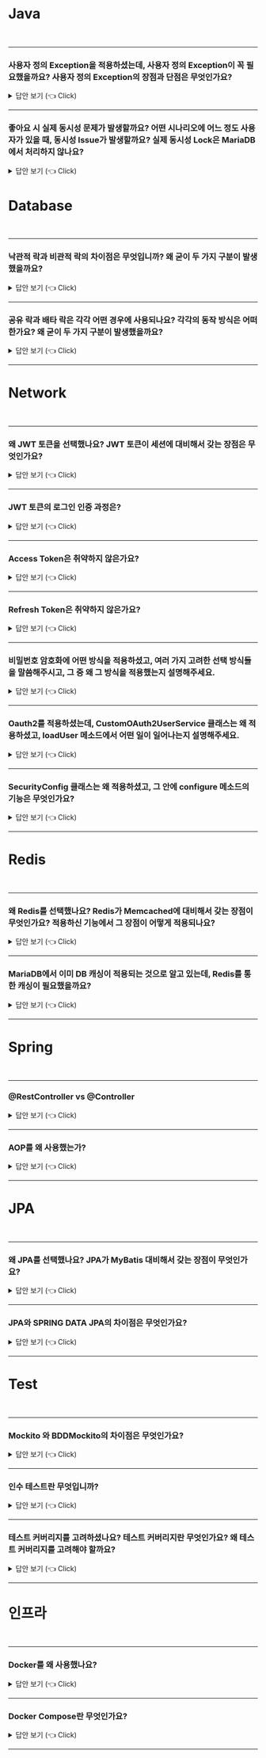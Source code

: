 

# Java
<br>

-----------------------

### 사용자 정의 Exception을 적용하셨는데, 사용자 정의 Exception이 꼭 필요했을까요? 사용자 정의 Exception의 장점과 단점은 무엇인가요?

<details>
   <summary> 답안 보기 (👈 Click)</summary>
<br />

-----------------------
+
</details>


-----------------------

### 좋아요 시 실제 동시성 문제가 발생할까요? 어떤 시나리오에 어느 정도 사용자가 있을 때, 동시성 Issue가 발생할까요? 실제 동시성 Lock은 MariaDB에서 처리하지 않나요?

<details>
   <summary> 답안 보기 (👈 Click)</summary>
<br />

-----------------------
+
</details>





# Database
<br>

-----------------------

### 낙관적 락과 비관적 락의 차이점은 무엇입니까? 왜 굳이 두 가지 구분이 발생했을까요? 

<details>
   <summary> 답안 보기 (👈 Click)</summary>
<br />

-----------------------
+ 낙관적 락
    - 일반적으로 동시성 문제가 발생하지 않을 것으로 가정해, 버전으로 동시성을 관리하는 방식입니다. 
    - 낙관적 락은 어플리케이션 레벨에서 관리됩니다.
    - 낙관적 락은 비관적 락에 비해 동시성 성능이 뛰어나다는 장점이 있습니다. 

+ 비관적 락
    - 일반적으로 동시성 문제가 발생할 것으로 가정해, 락을 걸어서 동시성을 관리하는 방식입니다.
    - 비관적 락은 DB 레벨에서 관리됩니다. 
    - 비관적 락에는 공유 락과 배타 락이 존재합니다. 
    - 공유 락은 다른 트랜잭션이 읽기는 허용하지만, 쓰기는 허용하지 않는 락을 의미합니다. 
    - 배타 락은 다른 트랜잭션이 락을 거는 것을 허용하지 않는 락을 의미합니다. 

</details>

-----------------------

### 공유 락과 배타 락은 각각 어떤 경우에 사용되나요? 각각의 동작 방식은 어떠한가요? 왜 굳이 두 가지 구분이 발생했을까요?

<details>
   <summary> 답안 보기 (👈 Click)</summary>
<br />

-----------------------
+
</details>

-----------------------



# Network
<br>

-----------------------

### 왜 JWT 토큰을 선택했나요? JWT 토큰이 세션에 대비해서 갖는 장점은 무엇인가요?

<details>
   <summary> 답안 보기 (👈 Click)</summary>
<br />

-----------------------
+ 
</details>

-----------------------

### JWT 토큰의 로그인 인증 과정은?

<details>
   <summary> 답안 보기 (👈 Click)</summary>
<br />

-----------------------
+ 클라이언트로부터 email과 password를 전달 받으면, 
  해당 email이 유효한 email인지 확인하고, 비밀번호가 저장된 비밀번호와 일치하는지 확인한다
  email과 password가 모두 일치하면, email로 클라이언트의 id를 반환 받아서, 
  access token과 refresh token을 생성한다. 
  그리고 해당 access token과 refresh token을 클라이언트에게 반환한다.   

</details>

-----------------------

### Access Token은 취약하지 않은가요?

<details>
   <summary> 답안 보기 (👈 Click)</summary>
<br />

-----------------------
+ Access Token이 악의적인 공격자로부터 탈취되면, 사용자 정보가 노출될 수 있다는 단점이 있습니다. 
  따라서 Access Token의 만료 기한을 짧게 설정하고, 
  만료 기한에 도달하면 Refresh Token으로 Access Token을 재발급하는 정책을 사용할 수 있습니다.  

</details>

-----------------------

### Refresh Token은 취약하지 않은가요?

<details>
   <summary> 답안 보기 (👈 Click)</summary>
<br />
+ Refresh Token도 마찬가지로 악의적인 공격자에 의해서 탈취될 위험이 있습니다. 
  따라서 최초 로그인한 IP를 DB에 저장하고, 해당 IP와 다른 IP에서 Refresh Token을 통한 Access Token의 재발급 요청이 온다면, 
  해당 Refresh Token은 삭제하는 정책을 취할 수 있습니다. 
</details>

-----------------------

### 비밀번호 암호화에 어떤 방식을 적용하셨고, 여러 가지 고려한 선택 방식들을 말씀해주시고, 그 중 왜 그 방식을 적용했는지 설명해주세요.

<details>
   <summary> 답안 보기 (👈 Click)</summary>
<br />
+ MessageDigest 클래스를 적용하였고, 암호화 방식으로는 SHA-256을 선택하였습니다.   
  MessageDigest 클래스는 안전한 단방향 해시 함수를 제공하고, 임의 크기의 데이터를 전달하면 고정 크기의 해시 값을 반환합니다.     
   
</details>


-----------------------

### Oauth2를 적용하셨는데, CustomOAuth2UserService 클래스는 왜 적용하셨고, loadUser 메소드에서 어떤 일이 일어나는지 설명해주세요.

<details>
   <summary> 답안 보기 (👈 Click)</summary>
<br />

-----------------------
+ 
</details>

-----------------------

### SecurityConfig 클래스는 왜 적용하셨고, 그 안에 configure 메소드의 기능은 무엇인가요?

<details>
   <summary> 답안 보기 (👈 Click)</summary>
<br />

-----------------------
+ 
</details>


-----------------------

# Redis
<br>

-----------------------
### 왜 Redis를 선택했나요? Redis가 Memcached에 대비해서 갖는 장점이 무엇인가요? 적용하신 기능에서 그 장점이 어떻게 적용되나요?

<details>
   <summary> 답안 보기 (👈 Click)</summary>
<br />

-----------------------
+
</details>

-----------------------

### MariaDB에서 이미 DB 캐싱이 적용되는 것으로 알고 있는데, Redis를 통한 캐싱이 필요했을까요? 

<details>
   <summary> 답안 보기 (👈 Click)</summary>
<br />

-----------------------
+
</details>


-----------------------

# Spring
<br>

-----------------------
### @RestController vs @Controller

<details>
   <summary> 답안 보기 (👈 Click)</summary>
<br />

-----------------------
+ @RestController
    - @RestController는 특정 클래스가 컨트롤러임을 나타냅니다. 
    - @RestContrller는 @Controller와 @ResponseBody가 결합된 것입니다.
    - 즉, @RestController는 기본적으로 JSON 형식으로 값을 리턴합니다. 

+ @Controller
    - @Controller는 특정 클래스가 컨트롤러임을 나타냅니다. 
    - @Controller는 기본적으로 View를 반환합니다. 
    - @Controller도 @ResponseBody를 활용하면 JSON 형식으로 값을 반환할 수 있습니다. 

</details>

-----------------------

### AOP를 왜 사용했는가?

<details>
   <summary> 답안 보기 (👈 Click)</summary>
<br />

-----------------------
+
</details>

-----------------------



# JPA
<br>


-----------------------
### 왜 JPA를 선택했나요? JPA가 MyBatis 대비해서 갖는 장점이 무엇인가요?

<details>
   <summary> 답안 보기 (👈 Click)</summary>
<br />

-----------------------
+
</details>

-----------------------

### JPA와 SPRING DATA JPA의 차이점은 무엇인가요?

<details>
   <summary> 답안 보기 (👈 Click)</summary>
<br />

-----------------------
+ SPRING DATA JPA는 CRUD를 처리하기 위한 공통 인터페이스를 제공합니다. 
  즉, 구현 클래스 없이 인터페이스만 작성해도 개발을 완료할 수 있게 해줍니다. 
</details>

-----------------------

# Test
<br>

-----------------------
### Mockito 와 BDDMockito의 차이점은 무엇인가요?

<details>
   <summary> 답안 보기 (👈 Click)</summary>
<br />

-----------------------
+ Mockito는 org.mockito.Mockito를 import하고, when - verify의 구조를 갖습니다. 
  BDDMockito는 org.mockito.BDDMockito를 import하고, given - when - then의 구조를 갖습니다. 
  Mockito와 BDDMockito는 기능은 같지만, 이름은 다른 클래스입니다.
  BDDMockito가 Mockito보다 가독성이 뛰어나다는 장점이 있습니다. 
   
</details>

-----------------------

### 인수 테스트란 무엇입니까?

<details>
   <summary> 답안 보기 (👈 Click)</summary>
<br />

-----------------------
+ 인수 테스트는 사용자 스토리(시나리오)에 맞춰서 하는 테스트를 의미합니다.
  인수 테스트라는 이름은 소프트웨어 인수를 목적으로 한다는데서 비롯되었으며,
  주로 사용자 관점에서 E2E 테스트입니다. 
  인수 테스트는 RestAssured, MockMvc 등을 통해서 구현 가능합니다. 
   
   
</details>

-----------------------

### 테스트 커버리지를 고려하셨나요? 테스트 커버리지란 무엇인가요? 왜 테스트 커버리지를 고려해야 할까요?

<details>
   <summary> 답안 보기 (👈 Click)</summary>
<br />

-----------------------
+  
</details>

-----------------------


# 인프라
<br>

-----------------------
### Docker를 왜 사용했나요?

<details>
   <summary> 답안 보기 (👈 Click)</summary>
<br />

-----------------------
+ 
</details>

-----------------------
### Docker Compose란 무엇인가요?

<details>
   <summary> 답안 보기 (👈 Click)</summary>
<br />

-----------------------
+ 
</details>

-----------------------
